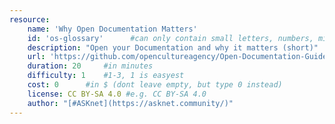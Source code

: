 ```yaml
---
resource:
    name: 'Why Open Documentation Matters'
    id: 'os-glossary'      #can only contain small letters, numbers, minus and underscore. needs to be the same as the file name
    description: "Open your Documentation and why it matters (short)"
    url: 'https://github.com/opencultureagency/Open-Documentation-Guide/blob/master/text/Content.md#glossary-of-terms'
    duration: 20     #in minutes
    difficulty: 1    #1-3, 1 is easyest
    cost: 0      #in $ (dont leave empty, but type 0 instead)
    license: CC BY-SA 4.0 #e.g. CC BY-SA 4.0
    author: "[#ASKnet](https://asknet.community/)"
---
```

